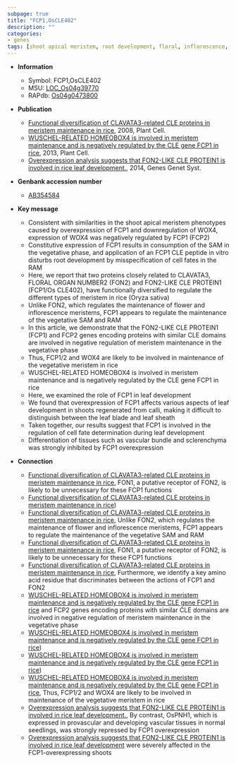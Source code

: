 ```yaml
---
subpage: true
title: "FCP1,OsCLE402"
description: ""
categories:
- genes
tags: [shoot apical meristem, root development, floral, inflorescence, shoot, root, meristem, vegetative, flower, floral organ number, leaf, vascular bundle, leaf development, sheath, development]
---
```


* **Information**  
    + Symbol: FCP1,OsCLE402  
    + MSU: [LOC_Os04g39770](http://rice.plantbiology.msu.edu/cgi-bin/ORF_infopage.cgi?orf=LOC_Os04g39770)  
    + RAPdb: [Os04g0473800](http://rapdb.dna.affrc.go.jp/viewer/gbrowse_details/irgsp1?name=Os04g0473800)  

* **Publication**  
    + [Functional diversification of CLAVATA3-related CLE proteins in meristem maintenance in rice](http://www.ncbi.nlm.nih.gov/pubmed?term=Functional+diversification+of+CLAVATA3-related+CLE+proteins+in+meristem+maintenance+in+rice%5BTitle%5D), 2008, Plant Cell.
    + [WUSCHEL-RELATED HOMEOBOX4 is involved in meristem maintenance and is negatively regulated by the CLE gene FCP1 in rice](http://www.ncbi.nlm.nih.gov/pubmed?term=WUSCHEL-RELATED+HOMEOBOX4+is+involved+in+meristem+maintenance+and+is+negatively+regulated+by+the+CLE+gene+FCP1+in+rice%5BTitle%5D), 2013, Plant Cell.
    + [Overexpression analysis suggests that FON2-LIKE CLE PROTEIN1 is involved in rice leaf development.](http://www.ncbi.nlm.nih.gov/pubmed?term=Overexpression+analysis+suggests+that+FON2-LIKE+CLE+PROTEIN1+is+involved+in+rice+leaf+development.%5BTitle%5D), 2014, Genes Genet Syst.

* **Genbank accession number**  
    + [AB354584](http://www.ncbi.nlm.nih.gov/nuccore/AB354584)

* **Key message**  
    + Consistent with similarities in the shoot apical meristem phenotypes caused by overexpression of FCP1 and downregulation of WOX4, expression of WOX4 was negatively regulated by FCP1 (FCP2)
    + Constitutive expression of FCP1 results in consumption of the SAM in the vegetative phase, and application of an FCP1 CLE peptide in vitro disturbs root development by misspecification of cell fates in the RAM
    + Here, we report that two proteins closely related to CLAVATA3, FLORAL ORGAN NUMBER2 (FON2) and FON2-LIKE CLE PROTEIN1 (FCP1/Os CLE402), have functionally diversified to regulate the different types of meristem in rice (Oryza sativa)
    + Unlike FON2, which regulates the maintenance of flower and inflorescence meristems, FCP1 appears to regulate the maintenance of the vegetative SAM and RAM
    + In this article, we demonstrate that the FON2-LIKE CLE PROTEIN1 (FCP1) and FCP2 genes encoding proteins with similar CLE domains are involved in negative regulation of meristem maintenance in the vegetative phase
    + Thus, FCP1/2 and WOX4 are likely to be involved in maintenance of the vegetative meristem in rice
    + WUSCHEL-RELATED HOMEOBOX4 is involved in meristem maintenance and is negatively regulated by the CLE gene FCP1 in rice
    + Here, we examined the role of FCP1 in leaf development
    + We found that overexpression of FCP1 affects various aspects of leaf development in shoots regenerated from calli, making it difficult to distinguish between the leaf blade and leaf sheath
    + Taken together, our results suggest that FCP1 is involved in the regulation of cell fate determination during leaf development
    + Differentiation of tissues such as vascular bundle and sclerenchyma was strongly inhibited by FCP1 overexpression

* **Connection**  
    + [Functional diversification of CLAVATA3-related CLE proteins in meristem maintenance in rice](http://www.ncbi.nlm.nih.gov/pubmed?term=Functional+diversification+of+CLAVATA3-related+CLE+proteins+in+meristem+maintenance+in+rice%5BTitle%5D), FON1, a putative receptor of FON2, is likely to be unnecessary for these FCP1 functions
    + [Functional diversification of CLAVATA3-related CLE proteins in meristem maintenance in rice](Oryza+sativa))
    + [Functional diversification of CLAVATA3-related CLE proteins in meristem maintenance in rice](http://www.ncbi.nlm.nih.gov/pubmed?term=Functional+diversification+of+CLAVATA3-related+CLE+proteins+in+meristem+maintenance+in+rice%5BTitle%5D), Unlike FON2, which regulates the maintenance of flower and inflorescence meristems, FCP1 appears to regulate the maintenance of the vegetative SAM and RAM
    + [Functional diversification of CLAVATA3-related CLE proteins in meristem maintenance in rice](http://www.ncbi.nlm.nih.gov/pubmed?term=Functional+diversification+of+CLAVATA3-related+CLE+proteins+in+meristem+maintenance+in+rice%5BTitle%5D), FON1, a putative receptor of FON2, is likely to be unnecessary for these FCP1 functions
    + [Functional diversification of CLAVATA3-related CLE proteins in meristem maintenance in rice](http://www.ncbi.nlm.nih.gov/pubmed?term=Functional+diversification+of+CLAVATA3-related+CLE+proteins+in+meristem+maintenance+in+rice%5BTitle%5D), Furthermore, we identify a key amino acid residue that discriminates between the actions of FCP1 and FON2
    + [WUSCHEL-RELATED HOMEOBOX4 is involved in meristem maintenance and is negatively regulated by the CLE gene FCP1 in rice](FCP1) and FCP2 genes encoding proteins with similar CLE domains are involved in negative regulation of meristem maintenance in the vegetative phase
    + [WUSCHEL-RELATED HOMEOBOX4 is involved in meristem maintenance and is negatively regulated by the CLE gene FCP1 in rice](FCP2))
    + [WUSCHEL-RELATED HOMEOBOX4 is involved in meristem maintenance and is negatively regulated by the CLE gene FCP1 in rice](FCP2))
    + [WUSCHEL-RELATED HOMEOBOX4 is involved in meristem maintenance and is negatively regulated by the CLE gene FCP1 in rice](http://www.ncbi.nlm.nih.gov/pubmed?term=WUSCHEL-RELATED+HOMEOBOX4+is+involved+in+meristem+maintenance+and+is+negatively+regulated+by+the+CLE+gene+FCP1+in+rice%5BTitle%5D), Thus, FCP1/2 and WOX4 are likely to be involved in maintenance of the vegetative meristem in rice
    + [Overexpression analysis suggests that FON2-LIKE CLE PROTEIN1 is involved in rice leaf development.](http://www.ncbi.nlm.nih.gov/pubmed?term=Overexpression+analysis+suggests+that+FON2-LIKE+CLE+PROTEIN1+is+involved+in+rice+leaf+development.%5BTitle%5D), By contrast, OsPNH1, which is expressed in provascular and developing vascular tissues in normal seedlings, was strongly repressed by FCP1 overexpression
    + [Overexpression analysis suggests that FON2-LIKE CLE PROTEIN1 is involved in rice  leaf development](OsPNH1) were severely affected in the FCP1-overexpressing shoots



